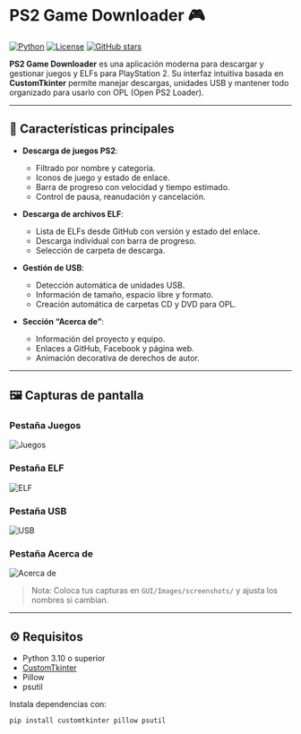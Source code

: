 # PS2 Game Downloader 🎮

[![Python](https://img.shields.io/badge/python-3.10+-blue)](https://www.python.org/)
[![License](https://img.shields.io/badge/license-MIT-green)](LICENSE)
[![GitHub stars](https://img.shields.io/github/stars/tu_usuario/ps2-game-downloader?style=social)](https://github.com/tu_usuario/ps2-game-downloader/stargazers)

**PS2 Game Downloader** es una aplicación moderna para descargar y gestionar juegos y ELFs para PlayStation 2. Su interfaz intuitiva basada en **CustomTkinter** permite manejar descargas, unidades USB y mantener todo organizado para usarlo con OPL (Open PS2 Loader).

---

## 🎯 Características principales

- **Descarga de juegos PS2**:
  - Filtrado por nombre y categoría.
  - Iconos de juego y estado de enlace.
  - Barra de progreso con velocidad y tiempo estimado.
  - Control de pausa, reanudación y cancelación.

- **Descarga de archivos ELF**:
  - Lista de ELFs desde GitHub con versión y estado del enlace.
  - Descarga individual con barra de progreso.
  - Selección de carpeta de descarga.

- **Gestión de USB**:
  - Detección automática de unidades USB.
  - Información de tamaño, espacio libre y formato.
  - Creación automática de carpetas CD y DVD para OPL.

- **Sección “Acerca de”**:
  - Información del proyecto y equipo.
  - Enlaces a GitHub, Facebook y página web.
  - Animación decorativa de derechos de autor.

---

## 🖼 Capturas de pantalla

### Pestaña Juegos
![Juegos](./GUI/Images/screenshots/juegos.png)

### Pestaña ELF
![ELF](./GUI/Images/screenshots/elf.png)

### Pestaña USB
![USB](./GUI/Images/screenshots/usb.png)

### Pestaña Acerca de
![Acerca de]([./GUI/Images/screenshots/about.png](https://www.gamesgx.net/pbprbavr/eFootball-2025-PS2.jpg))

> Nota: Coloca tus capturas en `GUI/Images/screenshots/` y ajusta los nombres si cambian.

---

## ⚙ Requisitos

- Python 3.10 o superior
- [CustomTkinter](https://github.com/TomSchimansky/CustomTkinter)
- Pillow
- psutil

Instala dependencias con:

```bash
pip install customtkinter pillow psutil
